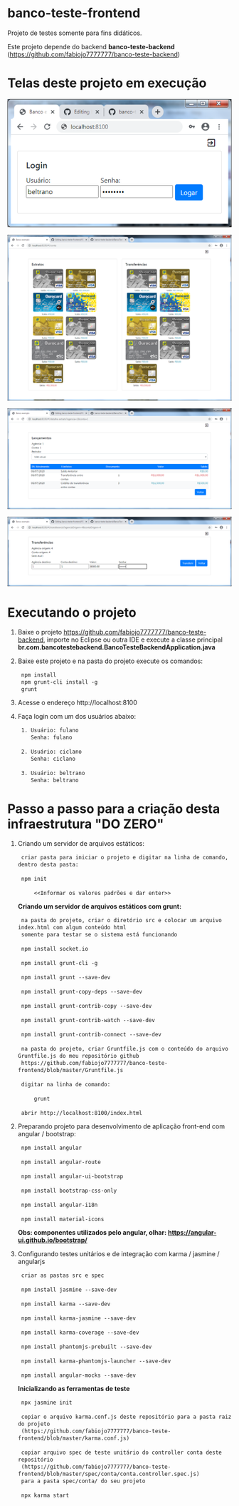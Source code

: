 # banco-teste-frontend

Projeto de testes somente para fins didáticos.

Este projeto depende do backend **banco-teste-backend** (https://github.com/fabiojo7777777/banco-teste-backend)

# Telas deste projeto em execução

![Tela de login](docs/imagens/login.png?raw=true)
	
![Tela de saldo das contas](docs/imagens/conta.png?raw=true)
	
![Tela de extrato da conta](docs/imagens/extrato.png?raw=true)
	
![Tela de transferência entre contas](docs/imagens/transferencia.png?raw=true)
	
	
# Executando o projeto

1. Baixe o projeto https://github.com/fabiojo7777777/banco-teste-backend, importe no Eclipse ou outra IDE e execute a classe principal **br.com.bancotestebackend.BancoTesteBackendApplication.java**
	
2. Baixe este projeto e na pasta do projeto execute os comandos:
		
		npm install
		npm grunt-cli install -g
		grunt
		
3. Acesse o endereço http://localhost:8100
	
4. Faça login com um dos usuários abaixo:

		1. Usuário: fulano
		   Senha: fulano
		
		2. Usuário: ciclano
		   Senha: ciclano
		   
		3. Usuário: beltrano
		   Senha: beltrano


# Passo a passo para a criação desta infraestrutura "DO ZERO"
1. Criando um servidor de arquivos estáticos:

		criar pasta para iniciar o projeto e digitar na linha de comando, dentro desta pasta:

		npm init 

			<<Informar os valores padrões e dar enter>>
    
	**Criando um servidor de arquivos estáticos com grunt:**
		
		na pasta do projeto, criar o diretório src e colocar um arquivo index.html com algum conteúdo html 
		somente para testar se o sistema está funcionando

		npm install socket.io

		npm install grunt-cli -g

		npm install grunt --save-dev

		npm install grunt-copy-deps --save-dev

		npm install grunt-contrib-copy --save-dev	

		npm install grunt-contrib-watch --save-dev	

		npm install grunt-contrib-connect --save-dev	

		na pasta do projeto, criar Gruntfile.js com o conteúdo do arquivo Gruntfile.js do meu repositório github 
		https://github.com/fabiojo7777777/banco-teste-frontend/blob/master/Gruntfile.js

		digitar na linha de comando:	

			grunt		

		abrir http://localhost:8100/index.html		

2. Preparando projeto para desenvolvimento de aplicação front-end com angular / bootstrap:
	
		npm install angular

		npm install angular-route

		npm install angular-ui-bootstrap

		npm install bootstrap-css-only

		npm install angular-i18n

		npm install material-icons	
	
	**Obs: componentes utilizados pelo angular, olhar: https://angular-ui.github.io/bootstrap/**


3. Configurando testes unitários e de integração com karma / jasmine / angularjs
    
	    criar as pastas src e spec

	    npm install jasmine --save-dev

	    npm install karma --save-dev
	    
	    npm install karma-jasmine --save-dev
	    
	    npm install karma-coverage --save-dev

	    npm install phantomjs-prebuilt --save-dev
	    
	    npm install karma-phantomjs-launcher --save-dev
	    
	    npm install angular-mocks --save-dev

    **Inicializando as ferramentas de teste**
    
	    npx jasmine init

	    copiar o arquivo karma.conf.js deste repositório para a pasta raiz do projeto 
	    (https://github.com/fabiojo7777777/banco-teste-frontend/blob/master/karma.conf.js)
	    
	    copiar arquivo spec de teste unitário do controller conta deste repositório 
	    (https://github.com/fabiojo7777777/banco-teste-frontend/blob/master/spec/conta/conta.controller.spec.js) 
	    para a pasta spec/conta/ do seu projeto
	    
	    npx karma start
